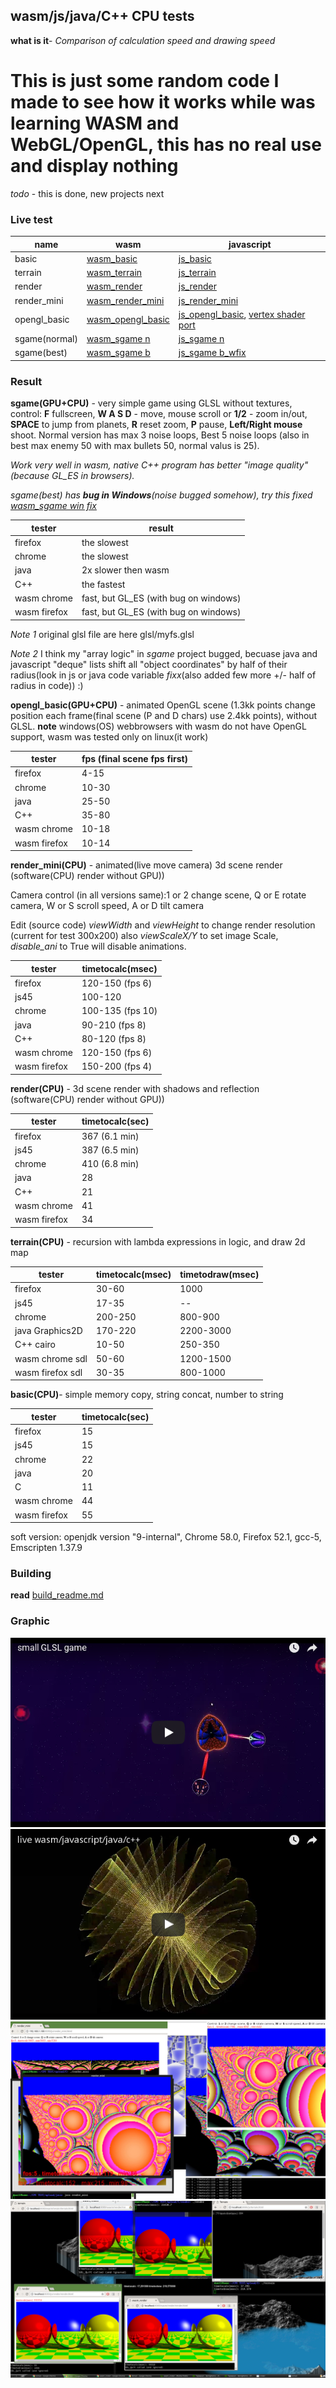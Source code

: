 wasm/js/java/C++ CPU tests
-

**what is it**- *Comparison of calculation speed and drawing speed*

# This is just some random code I made to see how it works while was learning WASM and WebGL/OpenGL, this has no real use and display nothing

*todo* - this is done, new projects next

### Live test

name     | wasm | javascript
-------- | ----------- | ---
basic |   [wasm_basic](https://danilw.github.io/cputests/wasm/basic/basic.html)      | [js_basic](https://danilw.github.io/cputests/js/basic.html)
terrain   | [wasm_terrain](https://danilw.github.io/cputests/wasm/terrain/terrain.html)        | [js_terrain](https://danilw.github.io/cputests/js/terrain.html)
render     | [wasm_render](https://danilw.github.io/cputests/wasm/render/html/render.html)      |  [js_render](https://danilw.github.io/cputests/js/render/render.html)    
 render_mini  |     [wasm_render_mini](https://danilw.github.io/cputests/wasm/render_mini/render_mini.html)      |  [js_render_mini](https://danilw.github.io/cputests/js/render_mini.html)
  opengl_basic  |     [wasm_opengl_basic](https://danilw.github.io/cputests/wasm/opengl_basic/opengl_basic.html)      |  [js_opengl_basic](https://danilw.github.io/cputests/js/opengl_basic.html), [vertex shader port](https://www.vertexshaderart.com/art/8AQFD78CWiZsN4phd)
sgame(normal) |  [wasm_sgame n](https://danilw.github.io/cputests/wasm/sgame/normal/sgame.html)   | [js_sgame n](https://danilw.github.io/cputests/js/sgame/normal/sgame.html)
sgame(best) |  [wasm_sgame b](https://danilw.github.io/cputests/wasm/sgame/best/sgame.html)  | [js_sgame b_wfix](https://danilw.github.io/cputests/js/sgame/best_wfix/sgame.html)

### Result

**sgame(GPU+CPU)** - very simple game using GLSL without textures, control: **F** fullscreen, **W A S D** - move, mouse scroll or **1/2** - zoom in/out, **SPACE** to jump from planets, **R** reset zoom, **P** pause, **Left/Right mouse** shoot.  Normal version has max 3 noise loops, Best 5 noise loops (also in best max enemy 50 with max bullets 50, normal valus is 25).

*Work very well in wasm, native C++ program has better "image quality"(because GL_ES in browsers).*

*sgame(best) has **bug in Windows**(noise bugged somehow), try this fixed [wasm_sgame win fix](https://danilw.github.io/cputests/wasm/sgame/best_wfix/sgame.html)*

tester     | result
-------- | ----------- 
firefox |  the slowest
chrome     |   the slowest
 java    |    2x slower then wasm
 C++    |    the fastest
wasm  chrome    |   fast, but GL_ES (with bug on windows)
wasm  firefox    |   fast, but GL_ES (with bug on windows)

*Note 1* original glsl file are here glsl/myfs.glsl

*Note 2* I think my "array logic" in *sgame* project bugged, becuase java and javascript "deque" lists shift all "object coordinates" by half of their radius(look in js or java code variable *fixx*(also added few more +/- half of radius in code)) :)

**opengl_basic(GPU+CPU)** - animated OpenGL scene (1.3kk points change position each frame(final scene (P and D chars) use 2.4kk points), without GLSL. **note** windows(OS) webbrowsers with wasm do not have OpenGL support, wasm was tested only on linux(it work)

tester     | fps (final scene fps first)
-------- | ----------- 
firefox |  4-15
chrome     |   10-30
 java    |    25-50
 C++    |    35-80   
wasm  chrome    |   10-18 
wasm  firefox    |   10-14


**render_mini(CPU)** - animated(live move camera) 3d scene render (software(CPU) render without GPU))

Camera control (in all versions same):1 or 2 change scene, Q or E rotate camera, W or S scroll speed, A or D tilt camera

Edit (source code) *viewWidth* and *viewHeight* to change render resolution (current for test 300x200) also *viewScaleX/Y* to set image Scale, *disable_ani* to True will disable animations.

tester     | timetocalc(msec) 
-------- | ----------- 
firefox |  120-150 (fps 6)
js45   |  100-120 
chrome     |  100-135 (fps 10)
 java    |    90-210 (fps 8)
 C++    |    80-120 (fps 8)
wasm  chrome    |   120-150 (fps 6)
wasm  firefox    |   150-200 (fps 4)


**render(CPU)** - 3d scene render with shadows and reflection (software(CPU) render without GPU))

tester     | timetocalc(sec) 
-------- | ----------- 
firefox |  367 (6.1 min)
js45   |   387 (6.5 min)
chrome     |   410 (6.8 min)
 java    |    28
 C++    |    21   
wasm  chrome    |   41 
wasm  firefox    |   34


**terrain(CPU)** - recursion with lambda expressions in logic, and draw 2d map

tester     | timetocalc(msec) | timetodraw(msec)
-------- | ----------- | ---
firefox |   30-60      | 1000
js45   | 17-35         | --
chrome     |   200-250       | 800-900
 java  Graphics2D  |    170-220      | 2200-3000 
 C++  cairo  |    10-50      | 250-350 
wasm  chrome  sdl  |   50-60       | 1200-1500 
wasm  firefox  sdl  |  30-35       | 800-1000 


**basic(CPU)**- simple memory copy, string concat, number to string

tester     | timetocalc(sec) 
-------- | ----------- 
firefox |  15
js45   | 15  
chrome     |   22
 java    |    20
 C    |    11   
wasm  chrome    |   44 
wasm  firefox    |   55

soft version: 
openjdk version "9-internal", 
Chrome 58.0, 
Firefox 52.1, 
gcc-5, 
Emscripten 1.37.9


### Building
**read**  [build_readme.md](build_readme.md)

### Graphic
[![sgame](sgame.png)](https://youtu.be/lVCIEaFEMO4)
[![opengl_basic](testoglyt.png)](http://www.youtube.com/watch?v=405yudjksDA)
![testmini](testmini.jpg)
![test](test.png)
